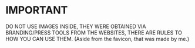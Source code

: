 # IMPORTANT #
DO NOT USE IMAGES INSIDE, THEY WERE OBTAINED VIA BRANDING/PRESS TOOLS FROM THE WEBSITES, THERE ARE RULES TO HOW YOU CAN USE THEM. (Aside from the favicon, that was made by me.)
